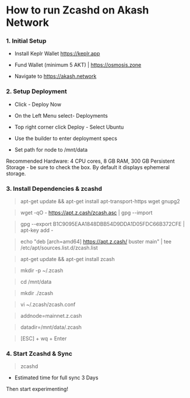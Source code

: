 # How to run Zcashd on Akash Network 

### 1. Initial Setup 

- Install Keplr Wallet https://keplr.app

- Fund Wallet (minimum 5 AKT) | https://osmosis.zone 

- Navigate to https://akash.network 


### 2. Setup Deployment

- Click - Deploy Now

- On the Left Menu select- Deployments

- Top right corner click Deploy - Select Ubuntu

- Use the builder to enter deployment specs

- Set path for node to /mnt/data

Recommended Hardware: 4 CPU cores, 8 GB RAM, 300 GB Persistent Storage - be sure to check the box. By default it displays ephemeral storage. 



### 3. Install Dependencies & zcashd 

> apt-get update && apt-get install apt-transport-https wget gnupg2

> wget -qO - https://apt.z.cash/zcash.asc | gpg --import

> gpg --export B1C9095EAA1848DBB54D9DDA1D05FDC66B372CFE | apt-key add -

> echo "deb [arch=amd64] https://apt.z.cash/ buster main" | tee /etc/apt/sources.list.d/zcash.list

> apt-get update && apt-get install zcash

> mkdir -p ~/.zcash

> cd /mnt/data 

> mkdir ./zcash

> vi ~/.zcash/zcash.conf

>  addnode=mainnet.z.cash

>  datadir=/mnt/data/.zcash

> [ESC] + wq + Enter


### 4. Start Zcashd & Sync

> zcashd

- Estimated time for full sync 3 Days


Then start experimenting! 
